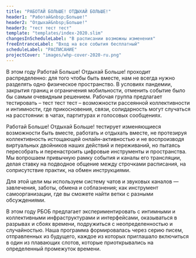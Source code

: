 ```yaml
---
title: "РАБОТАЙ БОЛЬШЕ! ОТДЫХАЙ БОЛЬШЕ!"
header1: "Работай&nbsp;Больше!"
header2: "Отдыхай&nbsp;Больше!"
header3: "тест тест тест"
template: "templates/index-2020.slim"
changesInScheduleLabel: "В расписании возможны изменения"
freeEntranceLabel: "Вход на все события бесплатный"
scheduleLabel: "РАСПИСАНИЕ"
projectCover: "images/whp-cover-2020-ru.png"
---
```


В этом году Работай Больше! Отдыхай Больше! проходит распределенно: для того чтобы быть вместе, нам не всегда нужно разделять одно физическое пространство. В условиях пандемии, закрытия границ и ограничения мобильности, отменить событие было бы самым очевидным решением. Рабочая группа предлагает тестировать – тест тест тест – возможности рассеянной коллективности и интимности, где прикосновения, связи, солидарность могут случаться на расстоянии: в чатах, партитурах и голосовых сообщениях. 

Работай Больше! Отдыхай Больше! тестирует изменяющиеся возможности быть вместе, работать и отдыхать вместе, не протезируя коллективность истощающей онлайн-активностью и не воспроизводя виртуальных двойников наших действий и переживаний, но пытаясь пересобрать и перенастроить цифровые инструменты и пространства. Мы вопрошаем привычную рамку события и каналы его трансляции, делая ставку на подводное общение между строчками расписания, на соприсутствие практик, на обмен инструкциями.

Для этой цели мы используем систему чатов и звуковых каналов — завлечения, заботы, обмена и соблазнения; как инструмент самоорганизации, где вы сможете найти ветки с разными обсуждениями.

В этом году РБОБ предлагает экспериментировать с интимными и коллективными инфраструктурами и интерфейсами, оказываться в разрывах и сбоях времени, подружиться с неопределенностью и случайностью. Наша программа формировалась через серию писем, отправленных из будущего, каждое из которых приглашало включиться в один из плавающих слотов, которые приоткрывались на определенный промежуток времени.
